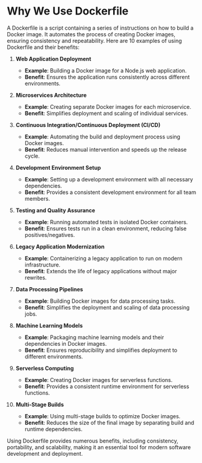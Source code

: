 # Why We Use Dockerfile

A Dockerfile is a script containing a series of instructions on how to build a Docker image. It automates the process of creating Docker images, ensuring consistency and repeatability. Here are 10 examples of using Dockerfile and their benefits:

1. **Web Application Deployment**
    - **Example**: Building a Docker image for a Node.js web application.
    - **Benefit**: Ensures the application runs consistently across different environments.

2. **Microservices Architecture**
    - **Example**: Creating separate Docker images for each microservice.
    - **Benefit**: Simplifies deployment and scaling of individual services.

3. **Continuous Integration/Continuous Deployment (CI/CD)**
    - **Example**: Automating the build and deployment process using Docker images.
    - **Benefit**: Reduces manual intervention and speeds up the release cycle.

4. **Development Environment Setup**
    - **Example**: Setting up a development environment with all necessary dependencies.
    - **Benefit**: Provides a consistent development environment for all team members.

5. **Testing and Quality Assurance**
    - **Example**: Running automated tests in isolated Docker containers.
    - **Benefit**: Ensures tests run in a clean environment, reducing false positives/negatives.

6. **Legacy Application Modernization**
    - **Example**: Containerizing a legacy application to run on modern infrastructure.
    - **Benefit**: Extends the life of legacy applications without major rewrites.

7. **Data Processing Pipelines**
    - **Example**: Building Docker images for data processing tasks.
    - **Benefit**: Simplifies the deployment and scaling of data processing jobs.

8. **Machine Learning Models**
    - **Example**: Packaging machine learning models and their dependencies in Docker images.
    - **Benefit**: Ensures reproducibility and simplifies deployment to different environments.

9. **Serverless Computing**
    - **Example**: Creating Docker images for serverless functions.
    - **Benefit**: Provides a consistent runtime environment for serverless functions.

10. **Multi-Stage Builds**
     - **Example**: Using multi-stage builds to optimize Docker images.
     - **Benefit**: Reduces the size of the final image by separating build and runtime dependencies.

Using Dockerfile provides numerous benefits, including consistency, portability, and scalability, making it an essential tool for modern software development and deployment.